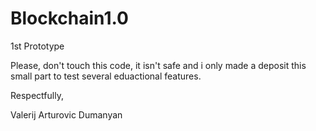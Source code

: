 # Blockchain1.0

1st Prototype

Please, don't touch this code, it isn't safe and i only made a deposit this small part to test several eduactional features.


Respectfully,

Valerij Arturovic Dumanyan
